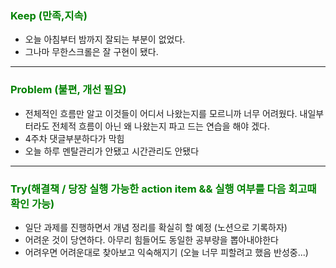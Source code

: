 ### <span style="color: green">Keep (만족,지속)<span>

- 오늘 아침부터 밤까지 잘되는 부분이 없었다.
- 그나마 무한스크롤은 잘 구현이 됐다.

<hr>

### <span style="color: green">Problem (불편, 개선 필요)<span>

- 전체적인 흐름만 알고 이것들이 어디서 나왔는지를 모르니까 너무 어려웠다. 내일부터라도 전체적 흐름이 아닌 왜 나왔는지 파고 드는 연습을 해야 겠다.
- 4주차 댓글부분하다가 막힘
- 오늘 하루 멘탈관리가 안됐고 시간관리도 안됐다

<hr>

### <span style="color: green">Try(해결책 / 당장 실행 가능한 action item && 실행 여부를 다음 회고때 확인 가능)<span>

- 일단 과제를 진행하면서 개념 정리를 확실히 할 예정 (노션으로 기록하자)
- 어려운 것이 당연하다. 아무리 힘들어도 동일한 공부량을 뽑아내야한다
- 어려우면 어려운대로 찾아보고 익숙해지기 (오늘 너무 피할려고 했음 반성중...)
